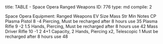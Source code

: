 title:          TABLE - Space Opera Ranged Weapons
ID:             776
type:           md
compile:        2



Space Opera Equipment: Ranged Weapons
EV	Size	Mass	Str Min	Notes	CP
Plasma Pistol	8	-4			Piercing, Must be recharged after 8 hours use	35
Plasma Rifle	9	-2			1.5 Hands, Piercing, Must be recharged after 8 hours use	42
Mass Driver Rifle	10	-1		2	4+1 Capacity, 2 Hands, Piercing x2, Telescopic 1 Must be recharged after 8 hours use	48